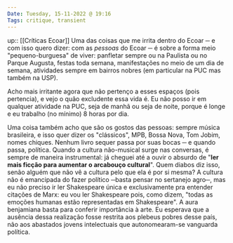 ```yaml
---
Date: Tuesday, 15-11-2022 @ 19:16
Tags: critique, transient
---
```

up:: [[Críticas Ecoar]]
Uma das coisas que me irrita dentro do Ecoar ─ e com isso quero dizer: com as *pessoas* do Ecoar ─ é sobre a forma meio "pequeno-burguesa" de viver: panfletar sempre ou na Paulista ou no Parque Augusta, festas toda semana, manifestações no meio de um dia de semana, atividades sempre em bairros nobres (em particular na PUC mas também na USP). 

Acho mais irritante agora que não pertenço a esses espaços (pois pertencia), e vejo o quão excludente essa vida é. Eu não posso ir em qualquer atividade na PUC, seja de manhã ou seja de noite, porque é longe e eu trabalho (no mínimo) 8 horas por dia. 

Uma coisa também acho que são os gostos das pessoas: sempre música brasileira, e isso quer dizer os "clássicos", MPB, Bossa Nova, Tom Jobim, nomes chiques. Nenhum livro sequer passa por suas bocas ─ e quando passa, política. Quando a cultura não-musical surge nas conversas, é sempre de maneira instrumental: já cheguei até a ouvir o absurdo de "**ler mais ficção para aumentar o arcabouço cultural**". Quem diabos diz isso, senão alguém que não vê a cultura pelo que ela é por si mesma? A cultura não é emancipada do fazer político ─basta pensar no sertanejo agro─, mas eu não preciso ir ler Shakespeare única e exclusivamente pra entender citações de Marx: eu vou ler Shakespeare pois, como dizem, "todas as emoções humanas estão representadas em Shakespeare". A aura benjamiana basta para conferir importância à arte. Eu esperava que a ausência dessa realização fosse restrita aos plebeus pobres desse país, não aos abastados jovens intelectuais que autonomearam-se vanguarda política. 